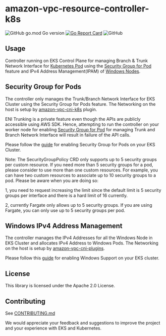 # amazon-vpc-resource-controller-k8s

![GitHub go.mod Go version](https://img.shields.io/github/go-mod/go-version/aws/amazon-vpc-resource-controller-k8s)
[![Go Report Card](https://goreportcard.com/badge/github.com/aws/amazon-vpc-resource-controller-k8s)](https://goreportcard.com/report/github.com/aws/amazon-vpc-resource-controller-k8s)
![GitHub](https://img.shields.io/github/license/aws/amazon-vpc-resource-controller-k8s?style=flat)

## Usage

Controller running on EKS Control Plane for managing Branch & Trunk Network Interface for [Kubernetes Pod](https://kubernetes.io/docs/concepts/workloads/pods/) using the [Security Group for Pod](https://docs.aws.amazon.com/eks/latest/userguide/security-groups-for-pods.html) feature and IPv4 Address Management(IPAM) of [Windows Nodes](https://docs.aws.amazon.com/eks/latest/userguide/windows-support.html).

## Security Group for Pods

The controller only manages the Trunk/Branch Network Interface for EKS Cluster using the Security Group for Pods feature. The Networking on the host is setup by [amazon-vpc-cni-k8s](https://github.com/aws/amazon-vpc-cni-k8s) plugin.

ENI Trunking is a private feature even though the APIs are publicly accessible using AWS SDK. Hence, attempting to run the controller on your worker node for enabling [Security Group for Pod](https://docs.aws.amazon.com/eks/latest/userguide/security-groups-for-pods.html) for managing Trunk and Branch Network Interface will result in failure of the API calls.

Please follow the [guide](https://docs.aws.amazon.com/eks/latest/userguide/security-groups-for-pods.html) for enabling Security Group for Pods on your EKS Cluster. 

Note: The SecurityGroupPolicy CRD only supports up to 5 security groups per custom resource. If you need more than 5 security groups for a pod, please consider to use more than one custom resources. For example, you can have two custom resources to associate up to 10 security groups to a pod. Please be aware when you are doing so: 

1, you need to request increasing the limit since the default limit is 5 security groups per interface and there is a hard limit of 16 currently.

2, currently Fargate only allows up to 5 security groups. If you are using Fargate, you can only use up to 5 security groups per pod.

## Windows IPv4 Address Management

The controller manages the IPv4 Addresses for all the Windows Node in EKS Cluster and allocates IPv4 Address to Windows Pods. The Networking on the host is setup by [amazon-vpc-cni-plugins](https://github.com/aws/amazon-vpc-cni-plugins).

Please follow this [guide](https://docs.aws.amazon.com/eks/latest/userguide/windows-support.html) for enabling Windows Support on your EKS cluster.

## License

This library is licensed under the Apache 2.0 License. 

## Contributing

See [CONTRIBUTING.md](./CONTRIBUTING.md)

We would appreciate your feedback and suggestions to improve the project and your experience with EKS and Kubernetes.
